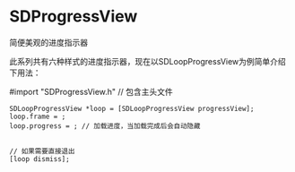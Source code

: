 # SDProgressView
简便美观的进度指示器

  此系列共有六种样式的进度指示器，现在以SDLoopProgressView为例简单介绍下用法：

   #import "SDProgressView.h" // 包含主头文件
   
    SDLoopProgressView *loop = [SDLoopProgressView progressView];
    loop.frame = ;
    loop.progress = ; // 加载进度，当加载完成后会自动隐藏
    
    
    // 如果需要直接退出
    [loop dismiss];
